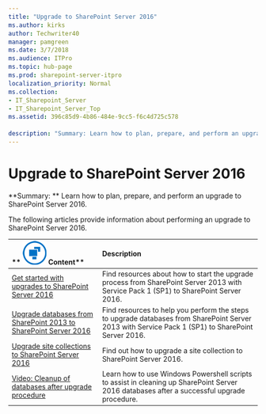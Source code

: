 ```yaml
---
title: "Upgrade to SharePoint Server 2016"
ms.author: kirks
author: Techwriter40
manager: pamgreen
ms.date: 3/7/2018
ms.audience: ITPro
ms.topic: hub-page
ms.prod: sharepoint-server-itpro
localization_priority: Normal
ms.collection:
- IT_Sharepoint_Server
- IT_Sharepoint_Server_Top
ms.assetid: 396c85d9-4b86-484e-9cc5-f6c4d725c578

description: "Summary: Learn how to plan, prepare, and perform an upgrade to SharePoint Server 2016."
---
```


# Upgrade to SharePoint Server 2016

 **Summary: ** Learn how to plan, prepare, and perform an upgrade to SharePoint Server 2016. 
  
The following articles provide information about performing an upgrade to SharePoint Server 2016.
  
|**        ![Building blocks](../media/mod_icon_buildingblock_M.png)          Content**|**Description**|
|:-----|:-----|
|[Get started with upgrades to SharePoint Server 2016](get-started-with-upgrade.md) <br/> |Find resources about how to start the upgrade process from SharePoint Server 2013 with Service Pack 1 (SP1) to SharePoint Server 2016.  <br/> |
|[Upgrade databases from SharePoint 2013 to SharePoint Server 2016](upgrade-databases.md) <br/> |Find resources to help you perform the steps to upgrade databases from SharePoint Server 2013 with Service Pack 1 (SP1) to SharePoint Server 2016.  <br/> |
|[Upgrade site collections to SharePoint Server 2016](upgrade-site-collections.md) <br/> |Find out how to upgrade a site collection to SharePoint Server 2016.  <br/> |
|[Video: Cleanup of databases after upgrade procedure](video-cleanup-of-databases-after-upgrade-procedure.md) <br/> |Learn how to use Windows Powershell scripts to assist in cleaning up SharePoint Server 2016 databases after a successful upgrade procedure.  <br/> |
   

